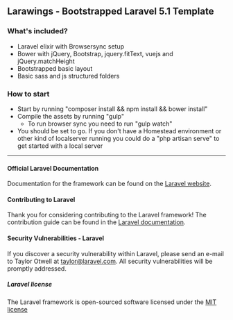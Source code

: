 ## Larawings - Bootstrapped Laravel 5.1 Template

### What's included?

* Laravel elixir with Browsersync setup
* Bower with jQuery, Bootstrap, jquery.fitText, vuejs and jQuery.matchHeight
* Bootstrapped basic layout
* Basic sass and js structured folders

### How to start
 
* Start by running "composer install && npm install && bower install"
* Compile the assets by running "gulp"
  * To run browser sync you need to run "gulp watch"
* You should be set to go. If you don't have a Homestead environment or other kind of localserver running you could do a "php artisan serve" to get started with a local server

----------------------

#### Official Laravel Documentation

Documentation for the framework can be found on the [Laravel website](http://laravel.com/docs).

#### Contributing to Laravel

Thank you for considering contributing to the Laravel framework! The contribution guide can be found in the [Laravel documentation](http://laravel.com/docs/contributions).

#### Security Vulnerabilities - Laravel

If you discover a security vulnerability within Laravel, please send an e-mail to Taylor Otwell at taylor@laravel.com. All security vulnerabilities will be promptly addressed.

##### Laravel license

The Laravel framework is open-sourced software licensed under the [MIT license](http://opensource.org/licenses/MIT)
